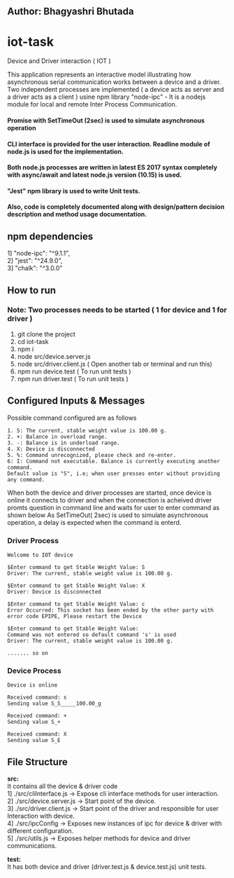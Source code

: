 ## Author: Bhagyashri Bhutada

# iot-task
Device and Driver interaction ( IOT )

This application represents an interactive model illustrating how asynchronous serial communication works between a device and a driver.
Two independent processes are implemented ( a device acts as server and a driver acts as a client ) usine npm library "node-ipc" - It is 
a nodejs module for local and remote Inter Process Communication. 

#### Promise with SetTimeOut (2sec) is used to simulate asynchronous operation
#### CLI interface is provided for the user interaction. Readline module of node.js is used for the implementation. 
#### Both node.js processes are written in latest ES 2017 syntax completely with async/await and latest node.js version (10.15) is used. 
#### "Jest" npm library is used to write Unit tests.
#### Also, code is completely documented along with design/pattern decision description and method usage documentation.

## npm dependencies
1] "node-ipc": "^9.1.1",<br/>
2] "jest": "^24.9.0",<br/>
3] "chalk": "^3.0.0"

## How to run
### Note: Two processes needs to be started ( 1 for device and 1 for driver )
  1. git clone the project
  2. cd iot-task
  3. npm i
  4. node src/device.server.js 
  5. node src/driver.client.js ( Open another tab or terminal and run this)
  6. npm run device.test ( To run unit tests )
  7. npm run driver.test ( To run unit tests )
  
## Configured Inputs & Messages
Possible command configured are as follows
 ```
 1. S: The current, stable weight value is 100.00 g.
 2. +: Balance in overload range.
 3. -: Balance is in underload range.
 4. X: Device is disconnected
 5. %: Command unrecognized, please check and re-enter.
 6: I: Command not executable. Balance is currently executing another command.
 Default value is "S", i.e; when user presses enter without providing any command.
 ```
When both the device and driver processes are started, once device is online it connects to driver and when the connection is acheived driver promts question in command line and waits for user to enter command as shown below
As SetTimeOut( 2sec) is used to simulate asynchronous operation, a delay is expected when the command is enterd.
### Driver Process
```Driver is listening
Welcome to IOT device

$Enter command to get Stable Weight Value: S
Driver: The current, stable weight value is 100.00 g.

$Enter command to get Stable Weight Value: X
Driver: Device is disconnected

$Enter command to get Stable Weight Value: c
Error Occurred: This socket has been ended by the other party with error code EPIPE, Please restart the Device

$Enter command to get Stable Weight Value:
Command was not entered so default command 's' is used
Driver: The current, stable weight value is 100.00 g.

....... so on
```
### Device Process
```
Device is online

Received command: s
Sending value S_S_____100.00_g

Received command: +
Sending value S_+

Received command: X
Sending value S_E
```
## File Structure
<b>src:</b><br/>  It contains all the device & driver code<br/>
1] ./src/cliInterface.js -> Expose cli interface methods for user interaction.<br/>
2] ./src/device.server.js -> Start point of the device.<br/>
3] ./src/driver.client.js -> Start point of the driver and responsible for user Interaction with device.<br/>
4] ./src/ipcConfig -> Exposes new instances of ipc for device & driver with different configuration.<br/>
5] ./src/utils.js -> Exposes helper methods for device and driver communications.<br/>

<b>test:</b><br/> It has both device and driver (driver.test.js & device.test.js) unit tests.<br/>

